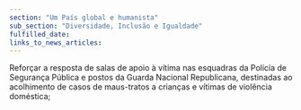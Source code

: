 ```yaml
---
section: "Um País global e humanista"
sub_section: "Diversidade, Inclusão e Igualdade"
fulfilled_date:
links_to_news_articles:
---
```


Reforçar a resposta de salas de apoio à vítima nas esquadras da Polícia de Segurança Pública e postos da Guarda Nacional Republicana, destinadas ao acolhimento de casos de maus-tratos a crianças e vítimas de violência doméstica;